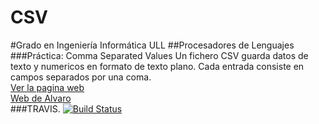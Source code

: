 # CSV
#Grado en Ingeniería Informática ULL
##Procesadores de Lenguajes
###Práctica: Comma Separated Values
Un fichero CSV guarda datos de texto y numericos en formato de texto plano. Cada entrada consiste en campos separados por una coma.
<br>
<a href="http://alu0100315462.github.io/CSVajax/">Ver la pagina web</a>
<br>
<a href="http://alu0100315462.github.io/">Web de Alvaro</a>
<br>
###TRAVIS.
<a href='https://travis-ci.org/alu0100315462/CSVajax'>
<img src='https://travis-ci.org/alu0100315462/CSVajax.svg?branch=gh-pages' alt='Build Status' /></a>
